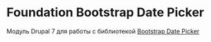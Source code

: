 # Foundation Bootstrap Date Picker
 Модуль Drupal 7 для работы с библиотекой [Bootstrap Date Picker](https://github.com/uxsolutions/bootstrap-datepicker)